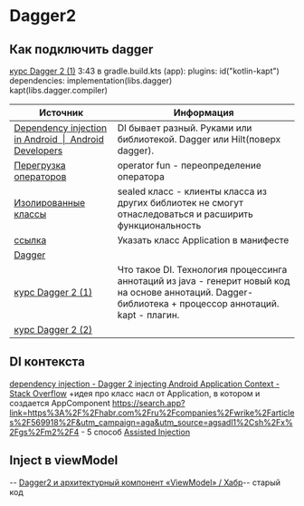 # Dagger2
## Как подключить dagger
[курс Dagger 2 (1)](https://www.youtube.com/watch?v=1dOsef2ZzQ8&list=PL0SwNXKJbuNkYFUda5rlA-odAVyWItRCP&index=2)
3:43
в gradle.build.kts (app):
plugins:
id("kotlin-kapt")
dependencies:
implementation(libs.dagger)  
kapt(libs.dagger.compiler)

| Источник                                                                                                               | Информация                                                                                                                                               |
| ---------------------------------------------------------------------------------------------------------------------- | -------------------------------------------------------------------------------------------------------------------------------------------------------- |
| [Dependency injection in Android  \|  Android Developers](https://developer.android.com/training/dependency-injection) | DI бывает разный. Руками или библиотекой. Dagger или Hilt(поверх dagger).                                                                                |
| [Перегрузка операторов](https://kotlinlang.ru/docs/operator-overloading.html)                                          | operator fun - переопределение оператора                                                                                                                 |
| [Изолированные классы](https://kotlinlang.ru/docs/sealed-classes.html)                                                 | sealed класс - клиенты класса из других библиотек не смогут отнаследоваться и расширить функциональность                                                 |
| [ссылка](https://stackoverflow.com/questions/2929562/register-application-class-in-manifest)                           | Указать класс Application в манифесте                                                                                                                    |
| [Dagger](https://dagger.dev/)                                                                                          |                                                                                                                                                          |
| [курс Dagger 2 (1)](https://www.youtube.com/watch?v=1dOsef2ZzQ8&list=PL0SwNXKJbuNkYFUda5rlA-odAVyWItRCP&index=2)       | Что такое DI. Технология процессинга аннотаций из java - генерит новый код на основе аннотаций. Dagger- библиотека + процессор аннотаций. kapt - плагин. |
| [курс Dagger 2 (2)](https://www.youtube.com/watch?v=xif-1cnSHxs&list=PL0SwNXKJbuNkYFUda5rlA-odAVyWItRCP&index=3)       |                                                                                                                                                          |
## DI контекста
[dependency injection - Dagger 2 injecting Android Application Context - Stack Overflow](https://stackoverflow.com/questions/30692501/dagger-2-injecting-android-application-context)
+идея про класс насл от Application, в котором и создается AppComponent
https://search.app?link=https%3A%2F%2Fhabr.com%2Fru%2Fcompanies%2Fwrike%2Farticles%2F569918%2F&utm_campaign=aga&utm_source=agsadl1%2Csh%2Fx%2Fgs%2Fm2%2F4 - 5 способ
[Assisted Injection](https://dagger.dev/dev-guide/assisted-injection.html)
## Inject в viewModel
-- [Dagger2 и архитектурный компонент «ViewModel» / Хабр](https://habr.com/ru/articles/337320/)-- старый код